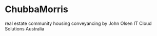 # ChubbaMorris
real estate community housing conveyancing
by John Olsen IT Cloud Solutions Australia
